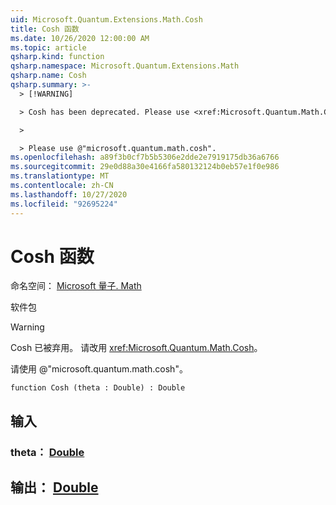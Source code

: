 ```yaml
---
uid: Microsoft.Quantum.Extensions.Math.Cosh
title: Cosh 函数
ms.date: 10/26/2020 12:00:00 AM
ms.topic: article
qsharp.kind: function
qsharp.namespace: Microsoft.Quantum.Extensions.Math
qsharp.name: Cosh
qsharp.summary: >-
  > [!WARNING]

  > Cosh has been deprecated. Please use <xref:Microsoft.Quantum.Math.Cosh> instead.

  >

  > Please use @"microsoft.quantum.math.cosh".
ms.openlocfilehash: a89f3b0cf7b5b5306e2dde2e7919175db36a6766
ms.sourcegitcommit: 29e0d88a30e4166fa580132124b0eb57e1f0e986
ms.translationtype: MT
ms.contentlocale: zh-CN
ms.lasthandoff: 10/27/2020
ms.locfileid: "92695224"
---
```

# <a name="cosh-function"></a>Cosh 函数

命名空间： [Microsoft 量子. Math](xref:Microsoft.Quantum.Extensions.Math)

软件包 [](https://nuget.org/packages/)


> [!WARNING]
> Cosh 已被弃用。 请改用 <xref:Microsoft.Quantum.Math.Cosh>。
>
> 请使用 @"microsoft.quantum.math.cosh"。



```qsharp
function Cosh (theta : Double) : Double
```


## <a name="input"></a>输入

### <a name="theta--double"></a>theta： [Double](xref:microsoft.quantum.lang-ref.double)





## <a name="output--double"></a>输出： [Double](xref:microsoft.quantum.lang-ref.double)

